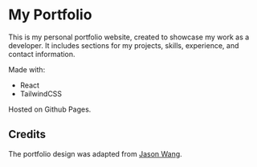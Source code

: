 # My Portfolio

This is my personal portfolio website, created to showcase my work as a developer. It includes sections for my projects, skills, experience, and contact information. 

Made with:
- React
- TailwindCSS

Hosted on Github Pages.

## Credits

The portfolio design was adapted from [Jason Wang](https://jasonfyw.com/).
